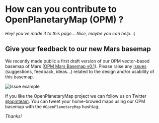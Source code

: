 # How can you contribute to OpenPlanetaryMap (OPM) ?

_Hey! you've made it to this page... Nice, maybe you can help. :)_

## Give your feedback to our new Mars basemap

We recently made public a first draft version of our OPM vector-based basemap of Mars ([OPM Mars Basemap v0.1](https://github.com/openplanetary/opm/wiki/OPM-Mars-Basemap-v0.1)).
Please raise any [issues](https://github.com/openplanetary/opm/issues) (suggestions, feedback, ideas...) related to the design and/or usability of this basemap.

![Issue example](https://github.com/openplanetary/opm/blob/gh-pages/docs/issue-example.png)

If you like the OpenPlanetaryMap project we can follow us on Twitter [@opmteam](https://twitter.com/opmteam).
You can tweet your home-browed maps using our OPM basemap with the `#OpenPlanetaryMap` hashtag.

_Thanks!_
